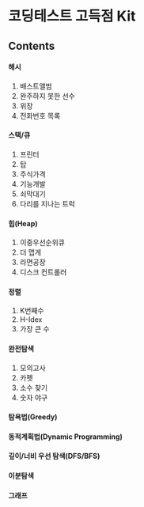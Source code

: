코딩테스트 고득점 Kit
=================

## Contents
#### 해시
1. 배스트앨범
2. 완주하지 못한 선수
3. 위장
4. 전화번호 목록
#### 스택/큐
1. 프린터
2. 탑
3. 주식가격
4. 기능개발
5. 쇠막대기
6. 다리를 지나는 트럭
#### 힙(Heap)
1. 이중우선순위큐
2. 더 맵게
3. 라면공장
4. 디스크 컨트롤러
#### 정렬
1. K번째수
2. H-Idex
3. 가장 큰 수
#### 완전탐색
1. 모의고사
2. 카펫
3. 소수 찾기
4. 숫자 야구
#### 탐욕법(Greedy)
#### 동적계획법(Dynamic Programming)
#### 깊이/너비 우선 탐색(DFS/BFS)
#### 이분탐색
#### 그래프



